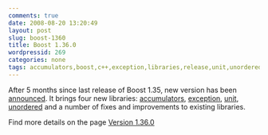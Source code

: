 ```yaml
---
comments: true
date: 2008-08-20 13:20:49
layout: post
slug: boost-1360
title: Boost 1.36.0
wordpressid: 269
categories: none
tags: accumulators,boost,c++,exception,libraries,release,unit,unordered
---
```


After 5 months since last release of Boost 1.35, new version has been [announced](http://lists.boost.org/boost-announce/2008/08/0196.php). It brings four new libraries: [accumulators](http://www.boost.org/libs/accumulators/index.html), [exception](http://www.boost.org/libs/exception/doc/boost-exception.html), [unit](http://www.boost.org/libs/units/index.html), [unordered](http://www.boost.org/libs/unordered/index.html) and a number of fixes and improvements to existing libraries.





Find more details on the page [Version 1.36.0](http://www.boost.org/users/news/version_1_36_0)
